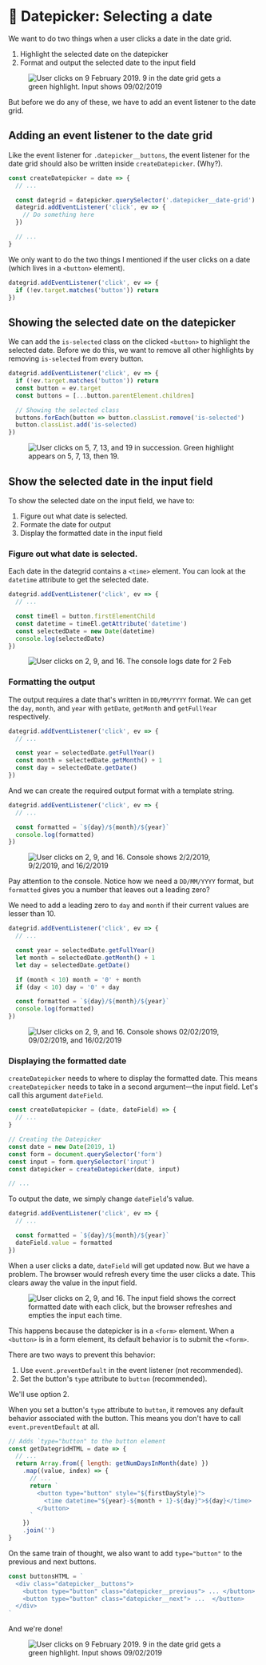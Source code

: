 # 🔨 Datepicker: Selecting a date

We want to do two things when a user clicks a date in the date grid.

1. Highlight the selected date on the datepicker
2. Format and output the selected date to the input field

<figure><img src="../../images/components/datepicker/select-date/select-date.gif" alt="User clicks on 9 February 2019. 9 in the date grid gets a green highlight. Input shows 09/02/2019"></figure>

But before we do any of these, we have to add an event listener to the date grid.

## Adding an event listener to the date grid

Like the event listener for `.datepicker__buttons`, the event listener for the date grid should also be written inside `createDatepicker`. (Why?).

```js
const createDatepicker = date => {
  // ...

  const dategrid = datepicker.querySelector('.datepicker__date-grid')
  dategrid.addEventListener('click', ev => {
    // Do something here
  })

  // ...
}
```

We only want to do the two things I mentioned if the user clicks on a date (which lives in a `<button>` element).

```js
dategrid.addEventListener('click', ev => {
  if (!ev.target.matches('button')) return
})
```

## Showing the selected date on the datepicker

We can add the `is-selected` class on the clicked `<button>` to highlight the selected date. Before we do this, we want to remove all other highlights by removing `is-selected` from every button.

```js
dategrid.addEventListener('click', ev => {
  if (!ev.target.matches('button')) return
  const button = ev.target
  const buttons = [...button.parentElement.children]

  // Showing the selected class
  buttons.forEach(button => button.classList.remove('is-selected')
  button.classList.add('is-selected)
})
```

<figure><img src="../../images/components/datepicker/select-date/selected-style.gif" alt="User clicks on 5, 7, 13, and 19 in succession. Green highlight appears on 5, 7, 13, then 19. "></figure>

## Show the selected date in the input field

To show the selected date on the input field, we have to:

1. Figure out what date is selected.
2. Formate the date for output
3. Display the formatted date in the input field

### Figure out what date is selected.

Each date in the dategrid contains a `<time>` element. You can look at the `datetime` attribute to get the selected date.

```js
dategrid.addEventListener('click', ev => {
  // ...

  const timeEl = button.firstElementChild
  const datetime = timeEl.getAttribute('datetime')
  const selectedDate = new Date(datetime)
  console.log(selectedDate)
})
```

<figure><img src="../../images/components/datepicker/select-date/selected-date.gif" alt="User clicks on 2, 9, and 16. The console logs date for 2 Feb"></figure>

### Formatting the output

The output requires a date that's written in `DD/MM/YYYY` format. We can get the `day`, `month`, and `year` with `getDate`, `getMonth` and `getFullYear` respectively.

```js
dategrid.addEventListener('click', ev => {
  // ...

  const year = selectedDate.getFullYear()
  const month = selectedDate.getMonth() + 1
  const day = selectedDate.getDate()
})
```

And we can create the required output format with a template string.

```js
dategrid.addEventListener('click', ev => {
  // ...

  const formatted = `${day}/${month}/${year}`
  console.log(formatted)
})
```

<figure><img src="../../images/components/datepicker/select-date/select-date-format.gif" alt="User clicks on 2, 9, and 16. Console shows 2/2/2019, 9/2/2019, and 16/2/2019"></figure>

Pay attention to the console. Notice how we need a `DD/MM/YYYY` format, but `formatted` gives you a number that leaves out a leading zero?

We need to add a leading zero to `day` and `month` if their current values are lesser than 10.

```js
dategrid.addEventListener('click', ev => {
  // ...

  const year = selectedDate.getFullYear()
  let month = selectedDate.getMonth() + 1
  let day = selectedDate.getDate()

  if (month < 10) month = '0' + month
  if (day < 10) day = '0' + day

  const formatted = `${day}/${month}/${year}`
  console.log(formatted)
})
```

<figure><img src="../../images/components/datepicker/select-date/select-date-format-2.gif" alt="User clicks on 2, 9, and 16. Console shows 02/02/2019, 09/02/2019, and 16/02/2019""></figure>

### Displaying the formatted date

`createDatepicker` needs to where to display the formatted date. This means `createDatepicker` needs to take in a second argument—the input field. Let's call this argument `dateField`.

```js
const createDatepicker = (date, dateField) => {
  // ...
}

// Creating the Datepicker
const date = new Date(2019, 1)
const form = document.querySelector('form')
const input = form.querySelector('input')
const datepicker = createDatepicker(date, input)

// ...
```

To output the date, we simply change `dateField`'s value.

```js
dategrid.addEventListener('click', ev => {
  // ...

  const formatted = `${day}/${month}/${year}`
  dateField.value = formatted
})
```

When a user clicks a date, `dateField` will get updated now. But we have a problem. The browser would refresh every time the user clicks a date. This clears away the value in the input field.

<figure><img src="../../images/components/datepicker/select-date/refresh.gif" alt="User clicks on 2, 9, and 16. The input field shows the correct formatted date with each click, but the browser refreshes and empties the input each time."></figure>

This happens because the datepicker is in a `<form>` element. When a `<button>` is in a form element, its default behavior is to submit the `<form>`.

There are two ways to prevent this behavior:

1. Use `event.preventDefault` in the event listener (not recommended).
2. Set the button's `type` attribute to `button` (recommended).

We'll use option 2.

When you set a button's `type` attribute to `button`, it removes any default behavior associated with the button. This means you don't have to call `event.preventDefault` at all.

```js
// Adds `type="button" to the button element
const getDategridHTML = date => {
  // ...
  return Array.from({ length: getNumDaysInMonth(date) })
    .map((value, index) => {
      // ...
      return `
        <button type="button" style="${firstDayStyle}">
          <time datetime="${year}-${month + 1}-${day}">${day}</time>
        </button>
      `
    })
    .join('')
}
```

On the same train of thought, we also want to add `type="button"` to the previous and next buttons.

```js
const buttonsHTML = `
  <div class="datepicker__buttons">
    <button type="button" class="datepicker__previous"> ... </button>
    <button type="button" class="datepicker__next"> ...  </button>
  </div>
`
```

And we're done!

<figure><img src="../../images/components/datepicker/select-date/select-date.gif" alt="User clicks on 9 February 2019. 9 in the date grid gets a green highlight. Input shows 09/02/2019"></figure>

